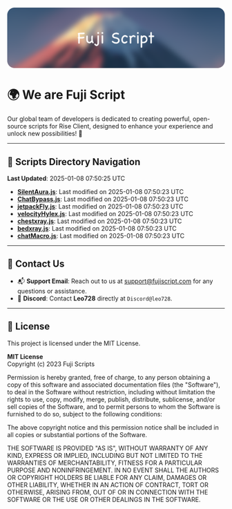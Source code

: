 ![Banner](.github/b.webp)

# 🌍 **We are Fuji Script**

Our global team of developers is dedicated to creating powerful, open-source scripts for Rise Client, designed to enhance your experience and unlock new possibilities! 🌟

---
<!-- SCRIPTS_NAVIGATION_START -->
## 📂 **Scripts Directory Navigation**

**Last Updated**: 2025-01-08 07:50:25 UTC

- **[SilentAura.js](scripts/SilentAura.js)**: Last modified on 2025-01-08 07:50:23 UTC
- **[ChatBypass.js](scripts/ChatBypass.js)**: Last modified on 2025-01-08 07:50:23 UTC
- **[jetpackFly.js](scripts/jetpackFly.js)**: Last modified on 2025-01-08 07:50:23 UTC
- **[velocityHylex.js](scripts/velocityHylex.js)**: Last modified on 2025-01-08 07:50:23 UTC
- **[chestxray.js](scripts/chestxray.js)**: Last modified on 2025-01-08 07:50:23 UTC
- **[bedxray.js](scripts/bedxray.js)**: Last modified on 2025-01-08 07:50:23 UTC
- **[chatMacro.js](scripts/chatMacro.js)**: Last modified on 2025-01-08 07:50:23 UTC

<!-- SCRIPTS_NAVIGATION_END -->

---

## 💬 **Contact Us**  
- 📬 **Support Email**: Reach out to us at [support@fujiscript.com](mailto:support@fujiscript.com) for any questions or assistance.  
- 💬 **Discord**: Contact **Leo728** directly at `Discord@leo728`.

---

## 📜 **License**

This project is licensed under the MIT License.  

**MIT License**  
Copyright (c) 2023 Fuji Scripts  

Permission is hereby granted, free of charge, to any person obtaining a copy of this software and associated documentation files (the "Software"), to deal in the Software without restriction, including without limitation the rights to use, copy, modify, merge, publish, distribute, sublicense, and/or sell copies of the Software, and to permit persons to whom the Software is furnished to do so, subject to the following conditions:  

The above copyright notice and this permission notice shall be included in all copies or substantial portions of the Software.  

THE SOFTWARE IS PROVIDED "AS IS", WITHOUT WARRANTY OF ANY KIND, EXPRESS OR IMPLIED, INCLUDING BUT NOT LIMITED TO THE WARRANTIES OF MERCHANTABILITY, FITNESS FOR A PARTICULAR PURPOSE AND NONINFRINGEMENT. IN NO EVENT SHALL THE AUTHORS OR COPYRIGHT HOLDERS BE LIABLE FOR ANY CLAIM, DAMAGES OR OTHER LIABILITY, WHETHER IN AN ACTION OF CONTRACT, TORT OR OTHERWISE, ARISING FROM, OUT OF OR IN CONNECTION WITH THE SOFTWARE OR THE USE OR OTHER DEALINGS IN THE SOFTWARE.  
